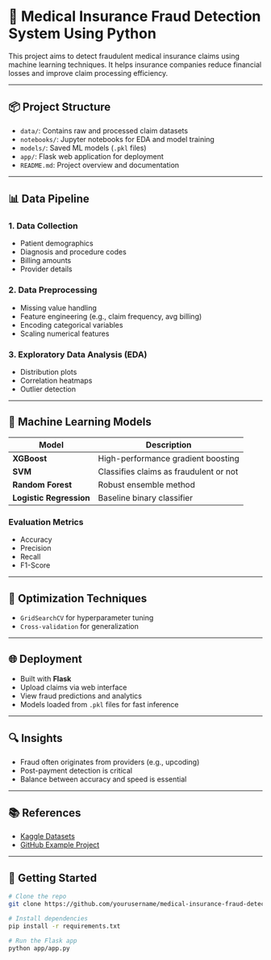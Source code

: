 
# 🏥 Medical Insurance Fraud Detection System Using Python

This project aims to detect fraudulent medical insurance claims using machine learning techniques. It helps insurance companies reduce financial losses and improve claim processing efficiency.

---

## 📦 Project Structure

- `data/`: Contains raw and processed claim datasets
- `notebooks/`: Jupyter notebooks for EDA and model training
- `models/`: Saved ML models (`.pkl` files)
- `app/`: Flask web application for deployment
- `README.md`: Project overview and documentation

---

## 📊 Data Pipeline

### 1. Data Collection
- Patient demographics
- Diagnosis and procedure codes
- Billing amounts
- Provider details

### 2. Data Preprocessing
- Missing value handling
- Feature engineering (e.g., claim frequency, avg billing)
- Encoding categorical variables
- Scaling numerical features

### 3. Exploratory Data Analysis (EDA)
- Distribution plots
- Correlation heatmaps
- Outlier detection

---

## 🤖 Machine Learning Models

| Model              | Description                                  |
|-------------------|----------------------------------------------|
| **XGBoost**        | High-performance gradient boosting           |
| **SVM**            | Classifies claims as fraudulent or not       |
| **Random Forest**  | Robust ensemble method                       |
| **Logistic Regression** | Baseline binary classifier             |

### Evaluation Metrics
- Accuracy
- Precision
- Recall
- F1-Score

---

## 🧠 Optimization Techniques

- `GridSearchCV` for hyperparameter tuning
- `Cross-validation` for generalization

---

## 🌐 Deployment

- Built with **Flask**
- Upload claims via web interface
- View fraud predictions and analytics
- Models loaded from `.pkl` files for fast inference

---

## 🔍 Insights

- Fraud often originates from providers (e.g., upcoding)
- Post-payment detection is critical
- Balance between accuracy and speed is essential

---

## 📚 References

- [Kaggle Datasets](https://www.kaggle.com/)
- [GitHub Example Project](https://github.com/Nayansai/Fraud-Detection-In-Medical-Insurance-Claim-System-Using-Machine-Learning)

---

## 🚀 Getting Started

```bash
# Clone the repo
git clone https://github.com/yourusername/medical-insurance-fraud-detection.git

# Install dependencies
pip install -r requirements.txt

# Run the Flask app
python app/app.py
